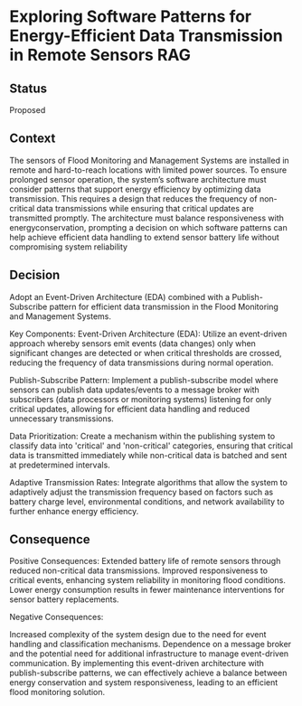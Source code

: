 # Exploring Software Patterns for Energy-Efficient Data Transmission in Remote Sensors RAG

## Status
Proposed

## Context
The sensors of Flood Monitoring and Management Systems are installed in 
remote and hard-to-reach locations with limited power sources. To ensure prolonged 
sensor operation, the system’s software architecture must consider patterns that support 
energy efficiency by optimizing data transmission. This requires a design that reduces 
the frequency of non-critical data transmissions while ensuring that critical updates are 
transmitted promptly. The architecture must balance responsiveness with energyconservation, prompting a decision on which software patterns can help achieve efficient 
data handling to extend sensor battery life without compromising system reliability

## Decision

Adopt an Event-Driven Architecture (EDA) combined with a Publish-Subscribe pattern for efficient data transmission in the Flood Monitoring and Management Systems.

Key Components:
Event-Driven Architecture (EDA): Utilize an event-driven approach whereby sensors emit events (data changes) only when significant changes are detected or when critical thresholds are crossed, reducing the frequency of data transmissions during normal operation.

Publish-Subscribe Pattern: Implement a publish-subscribe model where sensors can publish data updates/events to a message broker with subscribers (data processors or monitoring systems) listening for only critical updates, allowing for efficient data handling and reduced unnecessary transmissions.

Data Prioritization: Create a mechanism within the publishing system to classify data into 'critical' and 'non-critical' categories, ensuring that critical data is transmitted immediately while non-critical data is batched and sent at predetermined intervals.

Adaptive Transmission Rates: Integrate algorithms that allow the system to adaptively adjust the transmission frequency based on factors such as battery charge level, environmental conditions, and network availability to further enhance energy efficiency.

## Consequence

Positive Consequences:
Extended battery life of remote sensors through reduced non-critical data transmissions.
Improved responsiveness to critical events, enhancing system reliability in monitoring flood conditions.
Lower energy consumption results in fewer maintenance interventions for sensor battery replacements.

Negative Consequences:

Increased complexity of the system design due to the need for event handling and classification mechanisms.
Dependence on a message broker and the potential need for additional infrastructure to manage event-driven communication.
By implementing this event-driven architecture with publish-subscribe patterns, we can effectively achieve a balance between energy conservation and system responsiveness, leading to an efficient flood monitoring solution.